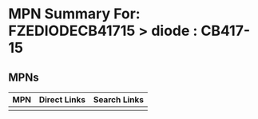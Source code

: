 



# MPN Summary For: FZEDIODECB41715 > diode : CB417-15

## MPNs
  

|MPN|Direct Links|Search Links|
| :--- | :--- | :--- |
||||
